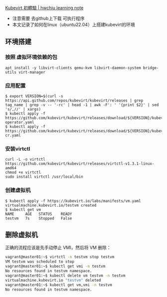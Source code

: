 [Kubevirt 初體驗 | hwchiu learning note](https://www.hwchiu.com/2023/10/10/kubevirt-macos)



- 注意需要 去github上下载 可执行程序
- 本文记录了如何在linux（ubuntu22.04）上搭建kubevirt的环境

## 环境搭建

### 按照 虚拟环境依赖的包

```
apt install -y libvirt-clients qemu-kvm libvirt-daemon-system bridge-utils virt-manager
```

### 应用配置

```plain_text
$ export VERSION=$(curl -s https://api.github.com/repos/kubevirt/kubevirt/releases | grep tag_name | grep -v -- '-rc' | head -1 | awk -F': ' '{print $2}' | sed 's/,//' | xargs)
$ kubectl apply -f https://github.com/kubevirt/kubevirt/releases/download/${VERSION}/kubevirt-operator.yaml
$ kubectl apply -f https://github.com/kubevirt/kubevirt/releases/download/${VERSION}/kubevirt-cr.yaml
```

### 安装virtctl

```
curl -L -o virtctl https://github.com/kubevirt/kubevirt/releases/virtctl-v1.3.1-linux-amd64
chmod +x virtctl
sudo install virtctl /usr/local/bin
```



### 创建虚拟机

```
$ kubectl apply -f https://kubevirt.io/labs/manifests/vm.yaml
virtualmachine.kubevirt.io/testvm created
$ kubectl get vm
NAME     AGE   STATUS    READY
testvm   7s    Stopped   False
```



## 删除虚拟机

正确的流程应该是先手动停止 VMI，然后将 VM 删除：

```bash
vagrant@master01:~$ virtctl -n testvm stop testvm
VM testvm was scheduled to stop
vagrant@master01:~$ kubectl get vmi -n testvm
No resources found in testvm namespace.
vagrant@master01:~$ kubectl delete vm testvm -n testvm
virtualmachine.kubevirt.io "testvm" deleted
vagrant@master01:~$ kubectl get vm,vmi -n testvm
No resources found in testvm namespace.
```

> 
